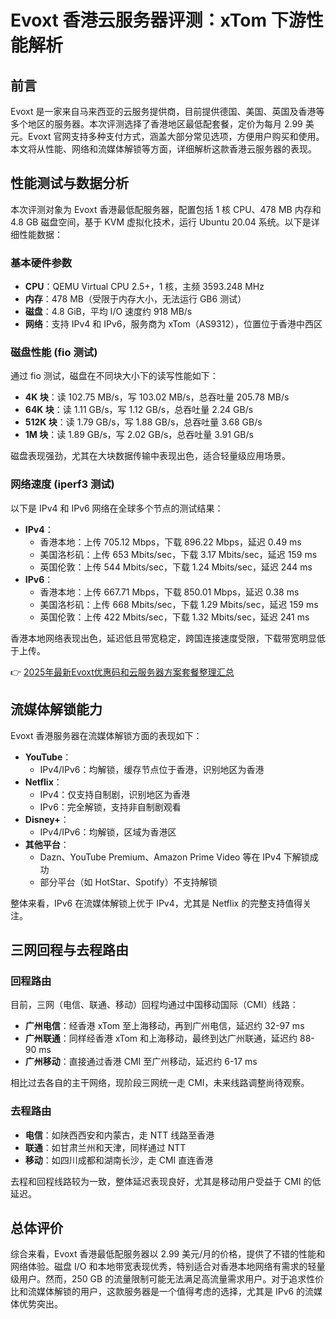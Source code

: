 # Evoxt 香港云服务器评测：xTom 下游性能解析

## 前言

Evoxt 是一家来自马来西亚的云服务提供商，目前提供德国、美国、英国及香港等多个地区的服务器。本次评测选择了香港地区最低配套餐，定价为每月 2.99 美元。Evoxt 官网支持多种支付方式，涵盖大部分常见选项，方便用户购买和使用。本文将从性能、网络和流媒体解锁等方面，详细解析这款香港云服务器的表现。

## 性能测试与数据分析

本次评测对象为 Evoxt 香港最低配服务器，配置包括 1 核 CPU、478 MB 内存和 4.8 GB 磁盘空间，基于 KVM 虚拟化技术，运行 Ubuntu 20.04 系统。以下是详细性能数据：

### 基本硬件参数
- **CPU**：QEMU Virtual CPU 2.5+，1 核，主频 3593.248 MHz
- **内存**：478 MB（受限于内存大小，无法运行 GB6 测试）
- **磁盘**：4.8 GiB，平均 I/O 速度约 918 MB/s
- **网络**：支持 IPv4 和 IPv6，服务商为 xTom（AS9312），位置位于香港中西区

### 磁盘性能 (fio 测试)
通过 fio 测试，磁盘在不同块大小下的读写性能如下：
- **4K 块**：读 102.75 MB/s，写 103.02 MB/s，总吞吐量 205.78 MB/s
- **64K 块**：读 1.11 GB/s，写 1.12 GB/s，总吞吐量 2.24 GB/s
- **512K 块**：读 1.79 GB/s，写 1.88 GB/s，总吞吐量 3.68 GB/s
- **1M 块**：读 1.89 GB/s，写 2.02 GB/s，总吞吐量 3.91 GB/s

磁盘表现强劲，尤其在大块数据传输中表现出色，适合轻量级应用场景。

### 网络速度 (iperf3 测试)
以下是 IPv4 和 IPv6 网络在全球多个节点的测试结果：
- **IPv4**：
  - 香港本地：上传 705.12 Mbps，下载 896.22 Mbps，延迟 0.49 ms
  - 美国洛杉矶：上传 653 Mbits/sec，下载 3.17 Mbits/sec，延迟 159 ms
  - 英国伦敦：上传 544 Mbits/sec，下载 1.24 Mbits/sec，延迟 244 ms
- **IPv6**：
  - 香港本地：上传 667.71 Mbps，下载 850.01 Mbps，延迟 0.38 ms
  - 美国洛杉矶：上传 668 Mbits/sec，下载 1.29 Mbits/sec，延迟 159 ms
  - 英国伦敦：上传 422 Mbits/sec，下载 1.32 Mbits/sec，延迟 241 ms

香港本地网络表现出色，延迟低且带宽稳定，跨国连接速度受限，下载带宽明显低于上传。

👉 [2025年最新Evoxt优惠码和云服务器方案套餐整理汇总](https://bit.ly/evoxt)

## 流媒体解锁能力

Evoxt 香港服务器在流媒体解锁方面的表现如下：
- **YouTube**：
  - IPv4/IPv6：均解锁，缓存节点位于香港，识别地区为香港
- **Netflix**：
  - IPv4：仅支持自制剧，识别地区为香港
  - IPv6：完全解锁，支持非自制剧观看
- **Disney+**：
  - IPv4/IPv6：均解锁，区域为香港区
- **其他平台**：
  - Dazn、YouTube Premium、Amazon Prime Video 等在 IPv4 下解锁成功
  - 部分平台（如 HotStar、Spotify）不支持解锁

整体来看，IPv6 在流媒体解锁上优于 IPv4，尤其是 Netflix 的完整支持值得关注。

## 三网回程与去程路由

### 回程路由
目前，三网（电信、联通、移动）回程均通过中国移动国际（CMI）线路：
- **广州电信**：经香港 xTom 至上海移动，再到广州电信，延迟约 32-97 ms
- **广州联通**：同样经香港 xTom 和上海移动，最终到达广州联通，延迟约 88-90 ms
- **广州移动**：直接通过香港 CMI 至广州移动，延迟约 6-17 ms

相比过去各自的主干网络，现阶段三网统一走 CMI，未来线路调整尚待观察。

### 去程路由
- **电信**：如陕西西安和内蒙古，走 NTT 线路至香港
- **联通**：如甘肃兰州和天津，同样通过 NTT
- **移动**：如四川成都和湖南长沙，走 CMI 直连香港

去程和回程线路较为一致，整体延迟表现良好，尤其是移动用户受益于 CMI 的低延迟。

## 总体评价

综合来看，Evoxt 香港最低配服务器以 2.99 美元/月的价格，提供了不错的性能和网络体验。磁盘 I/O 和本地带宽表现优秀，特别适合对香港本地网络有需求的轻量级用户。然而，250 GB 的流量限制可能无法满足高流量需求用户。对于追求性价比和流媒体解锁的用户，这款服务器是一个值得考虑的选择，尤其是 IPv6 的流媒体优势突出。